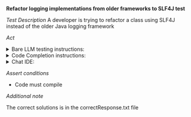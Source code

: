 **Refactor logging implementations from older frameworks to SLF4J test**

*Test Description*
A developer is trying to refactor a class using SLF4J instead of the older Java logging framework

*Act*

<details>
<summary>Bare LLM testing instructions:</summary>

- Open the prompt.txt file
- Copy a question located in the prompt.txt file to the chat window
- Submit the question
- Open the project solution-migration/legacy-logging/java
- Open the OrderService class
- Change the class implementation to the suggested implementation
- Add all necessary imports

</details>
<details>
<summary>Code Completion instructions:</summary>

- Open the project solution-migration/legacy-logging/java
- Open the OrderService class
- Type at the end of the class:

```java
// Refactored logging implementations from older frameworks to SLF4J 
```

- Press ENTER
- Accept a sequence of suggestions using the TAB and ENTER keys
- Change the class implementation to the suggested implementation

</details>

<details>
<summary>Chat IDE:</summary>

- Open the project solution-migration/legacy-logging/java
- Open the OrderService class
- Type in the chat window:

> Refactor logging implementations from older frameworks to SLF4J

- Change the processPayment method to the suggested method
- Add all necessary imports

</details>

*Assert conditions*

- Code must compile

*Additional note*

The correct solutions is in the correctResponse.txt file
